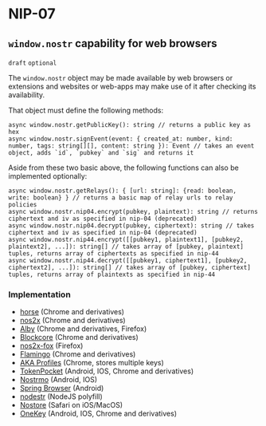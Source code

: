 NIP-07
======

`window.nostr` capability for web browsers
------------------------------------------

`draft` `optional`

The `window.nostr` object may be made available by web browsers or extensions and websites or web-apps may make use of it after checking its availability.

That object must define the following methods:

```
async window.nostr.getPublicKey(): string // returns a public key as hex
async window.nostr.signEvent(event: { created_at: number, kind: number, tags: string[][], content: string }): Event // takes an event object, adds `id`, `pubkey` and `sig` and returns it
```

Aside from these two basic above, the following functions can also be implemented optionally:
```
async window.nostr.getRelays(): { [url: string]: {read: boolean, write: boolean} } // returns a basic map of relay urls to relay policies
async window.nostr.nip04.encrypt(pubkey, plaintext): string // returns ciphertext and iv as specified in nip-04 (deprecated)
async window.nostr.nip04.decrypt(pubkey, ciphertext): string // takes ciphertext and iv as specified in nip-04 (deprecated)
async window.nostr.nip44.encrypt([[pubkey1, plaintext1], [pubkey2, plaintext2], ...]): string[] // takes array of [pubkey, plaintext] tuples, returns array of ciphertexts as specified in nip-44
async window.nostr.nip44.decrypt([[pubkey1, ciphertext1], [pubkey2, ciphertext2], ...]): string[] // takes array of [pubkey, ciphertext] tuples, returns array of plaintexts as specified in nip-44
```

### Implementation

- [horse](https://github.com/fiatjaf/horse) (Chrome and derivatives)
- [nos2x](https://github.com/fiatjaf/nos2x) (Chrome and derivatives)
- [Alby](https://getalby.com) (Chrome and derivatives, Firefox)
- [Blockcore](https://www.blockcore.net/wallet) (Chrome and derivatives)
- [nos2x-fox](https://diegogurpegui.com/nos2x-fox/) (Firefox)
- [Flamingo](https://www.getflamingo.org/) (Chrome and derivatives)
- [AKA Profiles](https://github.com/neilck/aka-extension) (Chrome, stores multiple keys)
- [TokenPocket](https://www.tokenpocket.pro/) (Android, IOS, Chrome and derivatives)
- [Nostrmo](https://github.com/haorendashu/nostrmo_faq#download) (Android, IOS)
- [Spring Browser](https://spring.site) (Android)
- [nodestr](https://github.com/lightning-digital-entertainment/nodestr) (NodeJS polyfill)
- [Nostore](https://apps.apple.com/us/app/nostore/id1666553677) (Safari on iOS/MacOS)
- [OneKey](https://onekey.so/) (Android, IOS, Chrome and derivatives)
